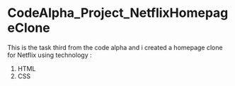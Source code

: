 # CodeAlpha_Project_NetflixHomepageClone

This is the task third from the code alpha and i created a homepage clone for Netflix using technology :
1. HTML
2. CSS
